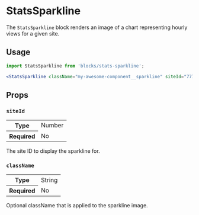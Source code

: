 StatsSparkline
==============

The `StatsSparkline` block renders an image of a chart representing hourly views for a given site.

## Usage

```jsx
import StatsSparkline from 'blocks/stats-sparkline';

<StatsSparkline className="my-awesome-component__sparkline" siteId="777" />
```

## Props


### `siteId`

<table>
	<tr><th>Type</th><td>Number</td></tr>
	<tr><th>Required</th><td>No</td></tr>
</table>

The site ID to display the sparkline for.

### `className`

<table>
	<tr><th>Type</th><td>String</td></tr>
	<tr><th>Required</th><td>No</td></tr>
</table>

Optional className that is applied to the sparkline image.
